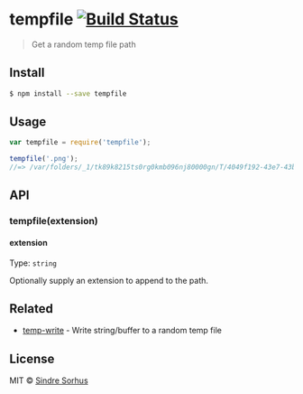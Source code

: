 # tempfile [![Build Status](https://travis-ci.org/sindresorhus/tempfile.svg?branch=master)](https://travis-ci.org/sindresorhus/tempfile)

> Get a random temp file path


## Install

```sh
$ npm install --save tempfile
```


## Usage

```js
var tempfile = require('tempfile');

tempfile('.png');
//=> /var/folders/_1/tk89k8215ts0rg0kmb096nj80000gn/T/4049f192-43e7-43b2-98d9-094e6760861b.png
```


## API

### tempfile(extension)

#### extension

Type: `string`

Optionally supply an extension to append to the path.


## Related

- [temp-write](https://github.com/sindresorhus/temp-write) - Write string/buffer to a random temp file


## License

MIT © [Sindre Sorhus](http://sindresorhus.com)
